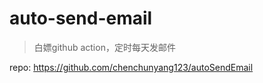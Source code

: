 # auto-send-email
> 白嫖github action，定时每天发邮件

repo: https://github.com/chenchunyang123/autoSendEmail
